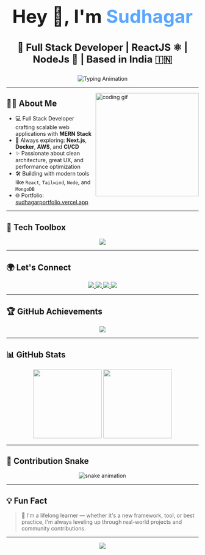 <h1 align="center" style="font-size: 3rem;">Hey 👋, I'm <span style="color:#58A6FF;">Sudhagar</span></h1>
<h3 align="center" style="font-size: 1.6rem;">🚀 Full Stack Developer | ReactJS ⚛️ | NodeJs 🚀 | Based in India 🇮🇳</h3>

<div align="center">
  <img src="https://readme-typing-svg.demolab.com?font=Fira+Code&size=24&duration=2000&pause=1000&color=58A6FF&center=true&vCenter=true&width=700&lines=Full+Stack+Developer;React+%2F+Node+%2F+MongoDB;Open+Source+Contributor;Cloud+%26+DevOps+Explorer;Lifelong+Learner+%F0%9F%8C%8D" alt="Typing Animation" />
</div>

---

<img align="right" height="270" src="https://media.giphy.com/media/qgQUggAC3Pfv687qPC/giphy.gif" alt="coding gif" />

## 👨‍💻 About Me

- 💻 Full Stack Developer crafting scalable web applications with **MERN Stack**
- 🧠 Always exploring: **Next.js**, **Docker**, **AWS**, and **CI/CD**
- ✨ Passionate about clean architecture, great UX, and performance optimization
- 🛠️ Building with modern tools like `React`, `Tailwind`, `Node`, and `MongoDB`
- 🌐 Portfolio: [sudhagarportfolio.vercel.app](https://sudhagarportfolio.vercel.app/)

---

## 🚀 Tech Toolbox

<p align="center">
  <img src="https://skillicons.dev/icons?i=html,css,js,ts,react,nextjs,nodejs,express,mongodb,redux,tailwind,bootstrap,git,docker,aws,jenkins,figma,linux" />
</p>

---

## 🌍 Let's Connect

<p align="center">
  <a href="https://www.linkedin.com/in/sudhagar-m-284198283/" target="_blank">
    <img src="https://img.shields.io/badge/LinkedIn-%230077B5.svg?style=for-the-badge&logo=linkedin&logoColor=white" />
  </a>
  <a href="mailto:sudhagarmsr712@gmail.com">
    <img src="https://img.shields.io/badge/Gmail-D14836?style=for-the-badge&logo=gmail&logoColor=white" />
  </a>
  <a href="https://instagram.com/sudhagar_msr" target="_blank">
    <img src="https://img.shields.io/badge/Instagram-E4405F?style=for-the-badge&logo=instagram&logoColor=white" />
  </a>
  <a href="https://dev.to/dev.sudhagar712" target="_blank">
    <img src="https://img.shields.io/badge/Dev.to-000?style=for-the-badge&logo=devdotto&logoColor=white" />
  </a>
</p>

---

## 🏆 GitHub Achievements

<p align="center">
  <img src="https://github-profile-trophy.vercel.app/?username=sudhagar712&theme=algolia&row=2&column=4" />
</p>

---

## 📊 GitHub Stats

<div align="center">
  <img src="https://github-readme-stats.vercel.app/api?username=sudhagar712&show_icons=true&theme=radical&count_private=true" height="180px" />
  <img src="https://github-readme-stats.vercel.app/api/top-langs/?username=sudhagar712&layout=compact&theme=radical" height="180px" />
</div>

---

## 🐍 Contribution Snake

<p align="center">
  <img src="https://github.com/sudhagar712/sudhagar712/blob/output/github-contribution-grid-snake.svg" alt="snake animation" />
</p>

---

## 💡 Fun Fact

> 🌱 I'm a lifelong learner — whether it's a new framework, tool, or best practice, I'm always leveling up through real-world projects and community contributions.

---

<div align="center">
  <img src="https://capsule-render.vercel.app/api?type=waving&color=58A6FF&height=100&section=footer"/>
</div>
